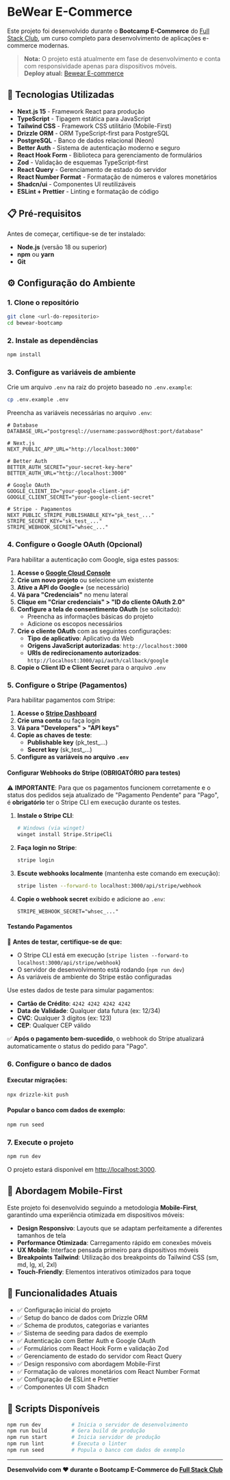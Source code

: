# BeWear E-Commerce

Este projeto foi desenvolvido durante o **Bootcamp E-Commerce** do [Full Stack Club](https://www.fullstackclub.com.br/), um curso completo para desenvolvimento de aplicações e-commerce modernas.

> **Nota:** O projeto está atualmente em fase de desenvolvimento e conta com responsividade apenas para dispositivos móveis. <br>
> **Deploy atual:** [Bewear E-commerce](https://bootcamp-bewear.vercel.app/)

## 🚀 Tecnologias Utilizadas

- **Next.js 15** - Framework React para produção
- **TypeScript** - Tipagem estática para JavaScript
- **Tailwind CSS** - Framework CSS utilitário (Mobile-First)
- **Drizzle ORM** - ORM TypeScript-first para PostgreSQL
- **PostgreSQL** - Banco de dados relacional (Neon)
- **Better Auth** - Sistema de autenticação moderno e seguro
- **React Hook Form** - Biblioteca para gerenciamento de formulários
- **Zod** - Validação de esquemas TypeScript-first
- **React Query** - Gerenciamento de estado do servidor
- **React Number Format** - Formatação de números e valores monetários
- **Shadcn/ui** - Componentes UI reutilizáveis
- **ESLint + Prettier** - Linting e formatação de código

## 📋 Pré-requisitos

Antes de começar, certifique-se de ter instalado:

- **Node.js** (versão 18 ou superior)
- **npm** ou **yarn**
- **Git**

## ⚙️ Configuração do Ambiente

### 1. Clone o repositório
```bash
git clone <url-do-repositorio>
cd bewear-bootcamp
```

### 2. Instale as dependências
```bash
npm install
```

### 3. Configure as variáveis de ambiente
Crie um arquivo `.env` na raiz do projeto baseado no `.env.example`:

```bash
cp .env.example .env
```

Preencha as variáveis necessárias no arquivo `.env`:

```env
# Database
DATABASE_URL="postgresql://username:password@host:port/database"

# Next.js
NEXT_PUBLIC_APP_URL="http://localhost:3000"

# Better Auth
BETTER_AUTH_SECRET="your-secret-key-here"
BETTER_AUTH_URL="http://localhost:3000"

# Google OAuth
GOOGLE_CLIENT_ID="your-google-client-id"
GOOGLE_CLIENT_SECRET="your-google-client-secret"

# Stripe - Pagamentos
NEXT_PUBLIC_STRIPE_PUBLISHABLE_KEY="pk_test_..."
STRIPE_SECRET_KEY="sk_test_..."
STRIPE_WEBHOOK_SECRET="whsec_..."
```

### 4. Configure o Google OAuth (Opcional)

Para habilitar a autenticação com Google, siga estes passos:

1. **Acesse o [Google Cloud Console](https://console.cloud.google.com/)**
2. **Crie um novo projeto** ou selecione um existente
3. **Ative a API do Google+** (se necessário)
4. **Vá para "Credenciais"** no menu lateral
5. **Clique em "Criar credenciais" > "ID do cliente OAuth 2.0"**
6. **Configure a tela de consentimento OAuth** (se solicitado):
   - Preencha as informações básicas do projeto
   - Adicione os escopos necessários
7. **Crie o cliente OAuth** com as seguintes configurações:
   - **Tipo de aplicativo**: Aplicativo da Web
   - **Origens JavaScript autorizadas**: `http://localhost:3000`
   - **URIs de redirecionamento autorizados**: `http://localhost:3000/api/auth/callback/google`
8. **Copie o Client ID e Client Secret** para o arquivo `.env`

### 5. Configure o Stripe (Pagamentos)

Para habilitar pagamentos com Stripe:

1. **Acesse o [Stripe Dashboard](https://dashboard.stripe.com/)**
2. **Crie uma conta** ou faça login
3. **Vá para "Developers" > "API keys"**
4. **Copie as chaves de teste**:
   - **Publishable key** (pk_test_...)
   - **Secret key** (sk_test_...)
5. **Configure as variáveis no arquivo `.env`**

#### Configurar Webhooks do Stripe (OBRIGATÓRIO para testes)

⚠️ **IMPORTANTE**: Para que os pagamentos funcionem corretamente e o status dos pedidos seja atualizado de "Pagamento Pendente" para "Pago", é **obrigatório** ter o Stripe CLI em execução durante os testes.

1. **Instale o Stripe CLI**:
   ```bash
   # Windows (via winget)
   winget install Stripe.StripeCli
   ```

2. **Faça login no Stripe**:
   ```bash
   stripe login
   ```

3. **Escute webhooks localmente** (mantenha este comando em execução):
   ```bash
   stripe listen --forward-to localhost:3000/api/stripe/webhook
   ```

4. **Copie o webhook secret** exibido e adicione ao `.env`:
   ```env
   STRIPE_WEBHOOK_SECRET="whsec_..."
   ```

#### Testando Pagamentos

📝 **Antes de testar, certifique-se de que:**
- O Stripe CLI está em execução (`stripe listen --forward-to localhost:3000/api/stripe/webhook`)
- O servidor de desenvolvimento está rodando (`npm run dev`)
- As variáveis de ambiente do Stripe estão configuradas

Use estes dados de teste para simular pagamentos:

- **Cartão de Crédito**: `4242 4242 4242 4242`
- **Data de Validade**: Qualquer data futura (ex: 12/34)
- **CVC**: Qualquer 3 dígitos (ex: 123)
- **CEP**: Qualquer CEP válido

✅ **Após o pagamento bem-sucedido**, o webhook do Stripe atualizará automaticamente o status do pedido para "Pago".

### 6. Configure o banco de dados

#### Executar migrações:
```bash
npx drizzle-kit push
```

#### Popular o banco com dados de exemplo:
```bash
npm run seed
```

### 7. Execute o projeto
```bash
npm run dev
```

O projeto estará disponível em [http://localhost:3000](http://localhost:3000).

## 📱 Abordagem Mobile-First

Este projeto foi desenvolvido seguindo a metodologia **Mobile-First**, garantindo uma experiência otimizada em dispositivos móveis:

- **Design Responsivo**: Layouts que se adaptam perfeitamente a diferentes tamanhos de tela
- **Performance Otimizada**: Carregamento rápido em conexões móveis
- **UX Mobile**: Interface pensada primeiro para dispositivos móveis
- **Breakpoints Tailwind**: Utilização dos breakpoints do Tailwind CSS (sm, md, lg, xl, 2xl)
- **Touch-Friendly**: Elementos interativos otimizados para toque

## 🎯 Funcionalidades Atuais

- ✅ Configuração inicial do projeto
- ✅ Setup do banco de dados com Drizzle ORM
- ✅ Schema de produtos, categorias e variantes
- ✅ Sistema de seeding para dados de exemplo
- ✅ Autenticação com Better Auth e Google OAuth
- ✅ Formulários com React Hook Form e validação Zod
- ✅ Gerenciamento de estado do servidor com React Query
- ✅ Design responsivo com abordagem Mobile-First
- ✅ Formatação de valores monetários com React Number Format
- ✅ Configuração de ESLint e Prettier
- ✅ Componentes UI com Shadcn

## 📝 Scripts Disponíveis

```bash
npm run dev          # Inicia o servidor de desenvolvimento
npm run build        # Gera build de produção
npm run start        # Inicia servidor de produção
npm run lint         # Executa o linter
npm run seed         # Popula o banco com dados de exemplo
```

---

**Desenvolvido com ❤️ durante o Bootcamp E-Commerce do [Full Stack Club](https://www.fullstackclub.com.br/)**
